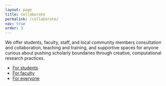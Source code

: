 ```yaml
---
layout: page
title: Collaborate
permalink: /collaborate/
nav: true
order: 3
---
```


We offer students, faculty, staff, and local community members consultation and collaboration, teaching and training, and supportive spaces for anyone curious about pushing scholarly boundaries through creative, computational research practices.

* [For students](/for-students)
* [For faculty](/for-faculty)
* [For everyone](/for-everyone)